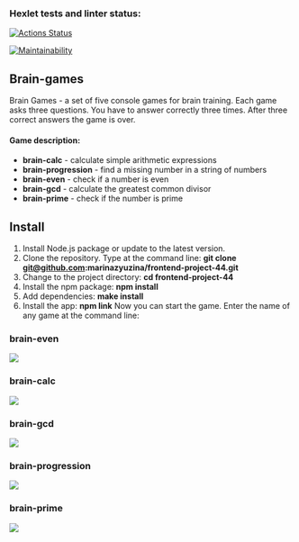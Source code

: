### Hexlet tests and linter status:

[![Actions Status](https://github.com/marinazyuzina/frontend-project-44/workflows/hexlet-check/badge.svg)](https://github.com/marinazyuzina/frontend-project-44/actions)

[![Maintainability](https://api.codeclimate.com/v1/badges/5c29695078235a2dc453/maintainability)](https://codeclimate.com/github/marinazyuzina/frontend-project-44/maintainability)

## Brain-games
Brain Games - a set of five console games for brain training. Each game asks three questions. You have to answer correctly three times. After three correct answers the game is over. 
#### Game description:
* **brain-calc** -  calculate simple arithmetic expressions 
* **brain-progression** - find a missing number in a string of numbers
* **brain-even** - check if a number is even
* **brain-gcd** - calculate the greatest common divisor
* **brain-prime** - check if the number is prime

## Install
1. Install Node.js package or update to the latest version. 
2. Clone the repository. Type at the command line: **git clone git@github.com:marinazyuzina/frontend-project-44.git**
3. Change to the project directory: **cd frontend-project-44**
4. Install the npm package: **npm install**
5. Add dependencies: **make install**
6. Install the app: **npm link**
Now you can start the game. Enter the name of any game at the command line:
 
### brain-even
<a href="https://asciinema.org/a/554328" target="_blank"><img src="https://asciinema.org/a/554328.svg" /></a>

### brain-calc
<a href="https://asciinema.org/a/555333" target="_blank"><img src="https://asciinema.org/a/555333.svg" /></a>

### brain-gcd
<a href="https://asciinema.org/a/555806" target="_blank"><img src="https://asciinema.org/a/555806.svg" /></a>

### brain-progression
<a href="https://asciinema.org/a/556846" target="_blank"><img src="https://asciinema.org/a/556846.svg" /></a>

### brain-prime
<a href="https://asciinema.org/a/557604" target="_blank"><img src="https://asciinema.org/a/557604.svg" /></a>